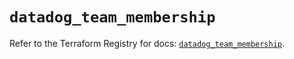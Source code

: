 # `datadog_team_membership`

Refer to the Terraform Registry for docs: [`datadog_team_membership`](https://registry.terraform.io/providers/datadog/datadog/3.35.0/docs/resources/team_membership).
